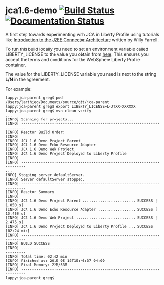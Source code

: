 # jca1.6-demo [![Build Status](https://travis-ci.org/greglanthier/jca1.6-demo.svg?branch=master)](https://travis-ci.org/greglanthier/jca1.6-demo) [![Documentation Status](https://readthedocs.org/projects/jca16-demo/badge/)](http://jca16-demo.readthedocs.org/en/latest/index.html)

A first step towards experimenting with JCA in Liberty Profile using tutorials like
[Introduction to the J2EE Connector Architecture](http://www.ibm.com/developerworks/java/tutorials/j-jca/j-jca.html)
written by Willy Farrell.

To run this build locally you need to set an environment variable called LIBERTY_LICENSE to the value you obtain from [here](http://public.dhe.ibm.com/ibmdl/export/pub/software/websphere/wasdev/downloads/wlp/8.5.5.4/lafiles/runtime/en.html).  This ensures you accept the terms and conditions for the WebSphere Liberty Profile container.

The value for the LIBERTY_LICENSE variable you need is next to the  string **L/N** in the agreement.

For example:

    lappy:jca-parent greg$ pwd
    /Users/lanthieg/Documents/source/git/jca-parent
    lappy:jca-parent greg$ export LIBERTY_LICENSE=L-JTXX-XXXXXX
    lappy:jca-parent greg$ mvn clean verify
    ...
    [INFO] Scanning for projects...
    [INFO] ------------------------------------------------------------------------
    [INFO] Reactor Build Order:
    [INFO] 
    [INFO] JCA 1.6 Demo Project Parent
    [INFO] JCA 1.6 Demo Echo Resource Adapter
    [INFO] JCA 1.6 Demo Web Project
    [INFO] JCA 1.6 Demo Project Deployed to Liberty Profile
    [INFO]                                                                         
    [INFO] ------------------------------------------------------------------------
    ...
    INFO] Stopping server defaultServer.
    [INFO] Server defaultServer stopped.
    [INFO] ------------------------------------------------------------------------
    [INFO] Reactor Summary:
    [INFO] 
    [INFO] JCA 1.6 Demo Project Parent ........................ SUCCESS [  1.050 s]
    [INFO] JCA 1.6 Demo Echo Resource Adapter ................. SUCCESS [ 13.486 s]
    [INFO] JCA 1.6 Demo Web Project ........................... SUCCESS [  2.475 s]
    [INFO] JCA 1.6 Demo Project Deployed to Liberty Profile ... SUCCESS [02:24 min]
    [INFO] ------------------------------------------------------------------------
    [INFO] BUILD SUCCESS
    [INFO] ------------------------------------------------------------------------
    [INFO] Total time: 02:42 min
    [INFO] Finished at: 2015-05-18T15:46:37-04:00
    [INFO] Final Memory: 22M/53M
    [INFO] ------------------------------------------------------------------------
    lappy:jca-parent greg$ 
